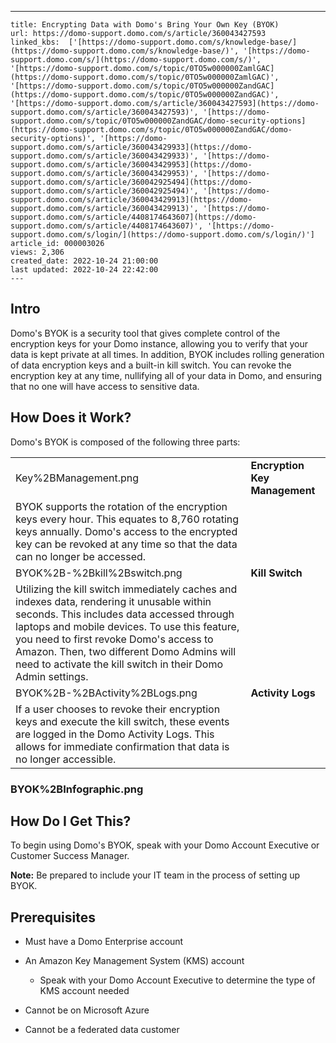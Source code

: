 ---
    title: Encrypting Data with Domo's Bring Your Own Key (BYOK)
    url: https://domo-support.domo.com/s/article/360043427593
    linked_kbs:  ['[https://domo-support.domo.com/s/knowledge-base/](https://domo-support.domo.com/s/knowledge-base/)', '[https://domo-support.domo.com/s/](https://domo-support.domo.com/s/)', '[https://domo-support.domo.com/s/topic/0TO5w000000ZamlGAC](https://domo-support.domo.com/s/topic/0TO5w000000ZamlGAC)', '[https://domo-support.domo.com/s/topic/0TO5w000000ZandGAC](https://domo-support.domo.com/s/topic/0TO5w000000ZandGAC)', '[https://domo-support.domo.com/s/article/360043427593](https://domo-support.domo.com/s/article/360043427593)', '[https://domo-support.domo.com/s/topic/0TO5w000000ZandGAC/domo-security-options](https://domo-support.domo.com/s/topic/0TO5w000000ZandGAC/domo-security-options)', '[https://domo-support.domo.com/s/article/360043429933](https://domo-support.domo.com/s/article/360043429933)', '[https://domo-support.domo.com/s/article/360043429953](https://domo-support.domo.com/s/article/360043429953)', '[https://domo-support.domo.com/s/article/360042925494](https://domo-support.domo.com/s/article/360042925494)', '[https://domo-support.domo.com/s/article/360043429913](https://domo-support.domo.com/s/article/360043429913)', '[https://domo-support.domo.com/s/article/4408174643607](https://domo-support.domo.com/s/article/4408174643607)', '[https://domo-support.domo.com/s/login/](https://domo-support.domo.com/s/login/)']
    article_id: 000003026
    views: 2,306
    created_date: 2022-10-24 21:00:00
    last updated: 2022-10-24 22:42:00
    ---



Intro
-----


Domo's BYOK is a security tool that gives complete control of the encryption keys for your Domo instance, allowing you to verify that your data is kept private at all times. In addition, BYOK includes rolling generation of data encryption keys and a built-in kill switch. You can revoke the encryption key at any time, nullifying all of your data in Domo, and ensuring that no one will have access to sensitive data. 


How Does it Work?
-----------------


Domo's BYOK is composed of the following three parts:




|  |  |
| --- | --- |
| Key%2BManagement.png | **Encryption Key Management**
BYOK supports the rotation of the encryption keys every hour. This equates to 8,760 rotating keys annually. Domo's access to the encrypted key can be revoked at any time so that the data can no longer be accessed. |
| BYOK%2B-%2Bkill%2Bswitch.png | **Kill Switch**
Utilizing the kill switch immediately caches and indexes data, rendering it unusable within seconds. This includes data accessed through laptops and mobile devices. To use this feature, you need to first revoke Domo's access to Amazon. Then, two different Domo Admins will need to activate the kill switch in their Domo Admin settings.  |
| BYOK%2B-%2BActivity%2BLogs.png | **Activity Logs**
If a user chooses to revoke their encryption keys and execute the kill switch, these events are logged in the Domo Activity Logs. This allows for immediate confirmation that data is no longer accessible. |


### 


### BYOK%2BInfographic.png


How Do I Get This?
------------------


To begin using Domo's BYOK, speak with your Domo Account Executive or Customer Success Manager. 




 

**Note:** Be prepared to include your IT team in the process of setting up BYOK. 



Prerequisites
-------------


* Must have a Domo Enterprise account
* An Amazon Key Management System (KMS) account


	+ Speak with your Domo Account Executive to determine the type of KMS account needed
* Cannot be on Microsoft Azure
* Cannot be a federated data customer
